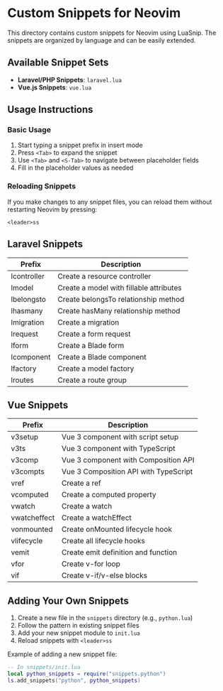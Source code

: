 # Custom Snippets for Neovim

This directory contains custom snippets for Neovim using LuaSnip. The snippets are organized by language and can be easily extended.

## Available Snippet Sets

- **Laravel/PHP Snippets**: `laravel.lua`
- **Vue.js Snippets**: `vue.lua`

## Usage Instructions

### Basic Usage

1. Start typing a snippet prefix in insert mode
2. Press `<Tab>` to expand the snippet
3. Use `<Tab>` and `<S-Tab>` to navigate between placeholder fields
4. Fill in the placeholder values as needed

### Reloading Snippets

If you make changes to any snippet files, you can reload them without restarting Neovim by pressing:

```
<leader>ss
```

## Laravel Snippets

| Prefix      | Description                           |
|-------------|---------------------------------------|
| lcontroller | Create a resource controller          |
| lmodel      | Create a model with fillable attributes |
| lbelongsto  | Create belongsTo relationship method  |
| lhasmany    | Create hasMany relationship method    |
| lmigration  | Create a migration                    |
| lrequest    | Create a form request                 |
| lform       | Create a Blade form                   |
| lcomponent  | Create a Blade component              |
| lfactory    | Create a model factory                |
| lroutes     | Create a route group                  |

## Vue Snippets

| Prefix      | Description                           |
|-------------|---------------------------------------|
| v3setup     | Vue 3 component with script setup     |
| v3ts        | Vue 3 component with TypeScript       |
| v3comp      | Vue 3 component with Composition API  |
| v3compts    | Vue 3 Composition API with TypeScript |
| vref        | Create a ref                          |
| vcomputed   | Create a computed property            |
| vwatch      | Create a watch                        |
| vwatcheffect| Create a watchEffect                  |
| vonmounted  | Create onMounted lifecycle hook       |
| vlifecycle  | Create all lifecycle hooks            |
| vemit       | Create emit definition and function   |
| vfor        | Create v-for loop                     |
| vif         | Create v-if/v-else blocks             |

## Adding Your Own Snippets

1. Create a new file in the `snippets` directory (e.g., `python.lua`)
2. Follow the pattern in existing snippet files
3. Add your new snippet module to `init.lua`
4. Reload snippets with `<leader>ss`

Example of adding a new snippet file:

```lua
-- In snippets/init.lua
local python_snippets = require("snippets.python")
ls.add_snippets("python", python_snippets)
```